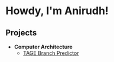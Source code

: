 
# Howdy, I'm Anirudh!


## Projects
- <b>Computer Architecture </b>
  - <a href="https://github.com/AnirudhSinga/TAGE_BP">TAGE Branch Predictor</a>
